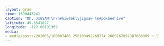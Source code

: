 ```yaml
---
layout: gram
time: 1590443241
caption: "Oh, JIGSAW!\n\n#biweeklyjigsaw \n#pdxbeehive"
latitude: 45.5541027
longitude: -122.60191369
media:
- media/posts/202005/100807486_256103492269774_2660767097987668905_n_17919144481416749.jpg
---
```

